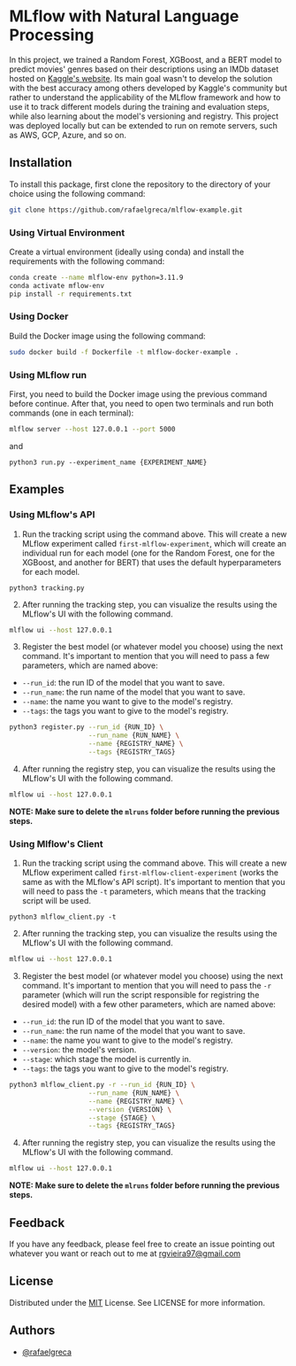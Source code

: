 # MLflow with Natural Language Processing

In this project, we trained a Random Forest, XGBoost, and a BERT model to predict movies' genres based on their descriptions using an IMDb dataset hosted on [Kaggle's website](https://www.kaggle.com/datasets/hijest/genre-classification-dataset-imdb?resource=download). Its main goal wasn't to develop the solution with the best accuracy among others developed by Kaggle's community but rather to understand the applicability of the MLflow framework and how to use it to track different models during the training and evaluation steps, while also learning about the model's versioning and registry. This project was deployed locally but can be extended to run on remote servers, such as AWS, GCP, Azure, and so on.


## Installation

To install this package, first clone the repository to the directory of your choice using the following command:

```bash
git clone https://github.com/rafaelgreca/mlflow-example.git
```

### Using Virtual Environment

Create a virtual environment (ideally using conda) and install the requirements with the following command:

```bash
conda create --name mlflow-env python=3.11.9
conda activate mflow-env
pip install -r requirements.txt
```

### Using Docker

Build the Docker image using the following command:

```bash
sudo docker build -f Dockerfile -t mlflow-docker-example .
```

### Using MLflow run

First, you need to build the Docker image using the previous command before continue. After that, you need to open two terminals and run both commands (one in each terminal):

```bash
mlflow server --host 127.0.0.1 --port 5000
```

and 

```python3
python3 run.py --experiment_name {EXPERIMENT_NAME}
```

## Examples

### Using MLflow's API

1. Run the tracking script using the command above. This will create a new MLflow experiment called `first-mlflow-experiment`, which will create an individual run for each model (one for the Random Forest, one for the XGBoost, and another for BERT) that uses the default hyperparameters for each model.

```python3
python3 tracking.py
```

2. After running the tracking step, you can visualize the results using the MLflow's UI with the following command.

```bash
mlflow ui --host 127.0.0.1
```

3. Register the best model (or whatever model you choose) using the next command. It's important to mention that you will need to pass a few parameters, which are named above:

* `--run_id`: the run ID of the model that you want to save.
* `--run_name`: the run name of the model that you want to save. 
* `--name`: the name you want to give to the model's registry.
* `--tags`: the tags you want to give to the model's registry.

```bash
python3 register.py --run_id {RUN_ID} \
                    --run_name {RUN_NAME} \
                    --name {REGISTRY_NAME} \
                    --tags {REGISTRY_TAGS}

```

4. After running the registry step, you can visualize the results using the MLflow's UI with the following command.

```bash
mlflow ui --host 127.0.0.1
```

**NOTE: Make sure to delete the `mlruns` folder before running the previous steps.**

### Using Mlflow's Client

1. Run the tracking script using the command above. This will create a new MLflow experiment called `first-mlflow-client-experiment` (works the same as with the MLflow's API script). It's important to mention that you will need to pass the `-t` parameters, which means that the tracking script will be used.

```python3
python3 mlflow_client.py -t
```

2. After running the tracking step, you can visualize the results using the MLflow's UI with the following command.

```bash
mlflow ui --host 127.0.0.1
```

3. Register the best model (or whatever model you choose) using the next command. It's important to mention that you will need to pass the `-r` parameter (which will run the script responsible for registring the desired model) with a few other parameters, which are named above:

* `--run_id`: the run ID of the model that you want to save.
* `--run_name`: the run name of the model that you want to save. 
* `--name`: the name you want to give to the model's registry.
* `--version`: the model's version.
* `--stage`: which stage the model is currently in.
* `--tags`: the tags you want to give to the model's registry.

```bash
python3 mlflow_client.py -r --run_id {RUN_ID} \
                    --run_name {RUN_NAME} \
                    --name {REGISTRY_NAME} \
                    --version {VERSION} \
                    --stage {STAGE} \
                    --tags {REGISTRY_TAGS}

```

4. After running the registry step, you can visualize the results using the MLflow's UI with the following command.

```bash
mlflow ui --host 127.0.0.1
```

**NOTE: Make sure to delete the `mlruns` folder before running the previous steps.**

## Feedback

If you have any feedback, please feel free to create an issue pointing out whatever you want or reach out to me at rgvieira97@gmail.com

## License

Distributed under the [MIT](https://choosealicense.com/licenses/mit/) License. See LICENSE for more information.

## Authors

- [@rafaelgreca](https://www.github.com/rafaelgreca)